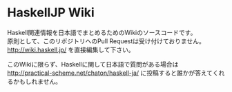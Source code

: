# HaskellJP Wiki

Haskell関連情報を日本語でまとめるためのWikiのソースコードです。  
原則として、このリポジトリへのPull Requestは受け付けておりません。  
http://wiki.haskell.jp/ を直接編集して下さい。

このWikiに限らず、Haskellに関して日本語で質問がある場合は http://practical-scheme.net/chaton/haskell-ja/ に投稿すると誰かが答えてくれるかもしれません。

